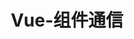 ---
title: Vue-组件通信
icon: object-group
excerpt: 人生下来不是为了拖着锁链，而是为了展开双翼。-- 雨果（法国）
category:
  - Vue
tag:
  - 基础
---
